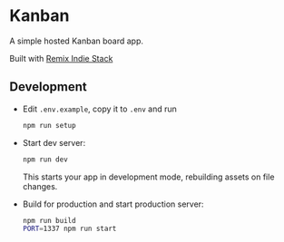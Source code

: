 # Kanban

A simple hosted Kanban board app.

Built with [Remix Indie Stack](https://github.com/remix-run/indie-stack)

## Development

- Edit ```.env.example```, copy it to ```.env``` and run

  ```sh
  npm run setup
  ```

- Start dev server:

  ```sh
  npm run dev
  ```

  This starts your app in development mode, rebuilding assets on file changes.

- Build for production and start production server:

  ```sh
  npm run build
  PORT=1337 npm run start
  ```


